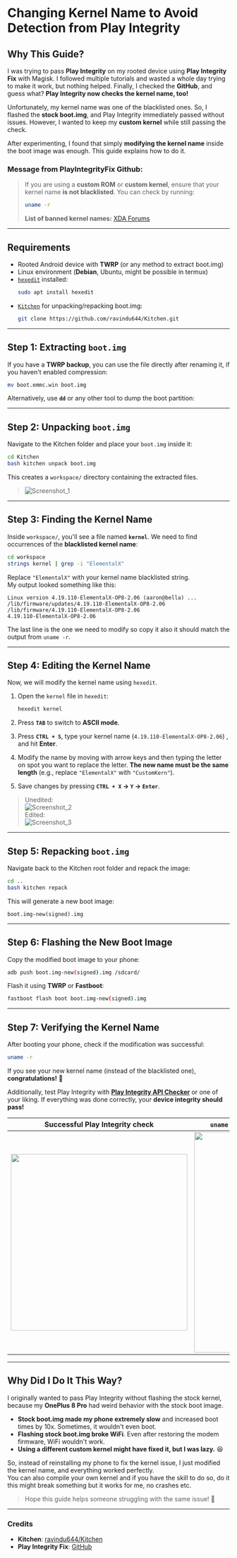 # **Changing Kernel Name to Avoid Detection from Play Integrity**  

## **Why This Guide?**  
I was trying to pass **Play Integrity** on my rooted device using **Play Integrity Fix** with Magisk. I followed multiple tutorials and wasted a whole day trying to make it work, but nothing helped. Finally, I checked the **GitHub**, and guess what? **Play Integrity now checks the kernel name, too!**  

Unfortunately, my kernel name was one of the blacklisted ones. So, I flashed the **stock boot.img**, and Play Integrity immediately passed without issues. However, I wanted to keep my **custom kernel** while still passing the check.  

After experimenting, I found that simply **modifying the kernel name** inside the boot image was enough. This guide explains how to do it.  

### Message from PlayIntegrityFix Github:
> If you are using a **custom ROM** or **custom kernel**, ensure that your kernel name **is not blacklisted**. You can check by running:  
> ```sh
> uname -r
> ```
> **List of banned kernel names:** [XDA Forums](https://xdaforums.com/t/module-play-integrity-fix-safetynet-fix.4607985/post-89308909)  

---

## **Requirements**
- Rooted Android device with **TWRP** (or any method to extract boot.img)  
- Linux environment (**Debian**, Ubuntu, might be possible in termux)  
- [`hexedit`](https://packages.debian.org/bookworm/hexedit) installed:
  ```sh
  sudo apt install hexedit
  ```
- [`Kitchen`](https://github.com/ravindu644/Kitchen) for unpacking/repacking boot.img:
  ```sh
  git clone https://github.com/ravindu644/Kitchen.git
  ```

---

## **Step 1: Extracting `boot.img`**  
If you have a **TWRP backup**, you can use the file directly after renaming it, if you haven't enabled compression:  
```sh
mv boot.emmc.win boot.img
```
Alternatively, use **`dd`** or any other tool to dump the boot partition:  


---

## **Step 2: Unpacking `boot.img`**  
Navigate to the Kitchen folder and place your `boot.img` inside it:  
```sh
cd Kitchen
bash kitchen unpack boot.img
```
This creates a `workspace/` directory containing the extracted files.  

>![Screenshot_1](https://github.com/user-attachments/assets/0accd985-c457-465b-8543-164e688f7c62)


---

## **Step 3: Finding the Kernel Name**
Inside `workspace/`, you'll see a file named **`kernel`**. We need to find occurrences of the **blacklisted kernel name**:  

```sh
cd workspace
strings kernel | grep -i "ElementalX"
```
Replace `"ElementalX"` with your kernel name blacklisted string.  
My output looked something like this:  

```
Linux version 4.19.110-ElementalX-OP8-2.06 (aaron@bella) ...
/lib/firmware/updates/4.19.110-ElementalX-OP8-2.06
/lib/firmware/4.19.110-ElementalX-OP8-2.06
4.19.110-ElementalX-OP8-2.06
```
The last line is the one we need to modify so copy it also it should match the output from `uname -r`.

---

## **Step 4: Editing the Kernel Name**
Now, we will modify the kernel name using `hexedit`.  

1. Open the `kernel` file in `hexedit`:  

   ```sh
   hexedit kernel
   ```
2. Press **`TAB`** to switch to **ASCII mode**.  
3. Press **`CTRL + S`**, type your kernel name (`4.19.110-ElementalX-OP8-2.06`) , and hit **Enter**.  
4. Modify the name by moving with arrow keys and then typing the letter on spot you want to replace the letter. 
   **The new name must be the same length** (e.g., replace `"ElementalX"` with `"CustomKern"`).  
5. Save changes by pressing **`CTRL + X` → `Y` → `Enter`**.  

>Unedited:  
![Screenshot_2](https://github.com/user-attachments/assets/731e4ecc-f184-4cd3-bf9d-e863fd9efd72)   
Edited:  
![Screenshot_3](https://github.com/user-attachments/assets/0956952c-e8ce-447e-9d7a-8d814650beba)



---

## **Step 5: Repacking `boot.img`**
Navigate back to the Kitchen root folder and repack the image:  
```sh
cd ..
bash kitchen repack
```
This will generate a new boot image:  
```
boot.img-new(signed).img
```

---

## **Step 6: Flashing the New Boot Image**
Copy the modified boot image to your phone:  
```sh
adb push boot.img-new(signed).img /sdcard/
```
Flash it using **TWRP** or **Fastboot**:  
```sh
fastboot flash boot boot.img-new(signed).img
```

---

## **Step 7: Verifying the Kernel Name**
After booting your phone, check if the modification was successful:  
```sh
uname -r
```
If you see your new kernel name (instead of the blacklisted one), **congratulations!** 🎉  

Additionally, test Play Integrity with [**Play Integrity API Checker**](https://play.google.com/store/apps/details?id=gr.nikolasspyr.integritycheck) or one of your liking. If everything was done correctly, your **device integrity should pass!**  

| Successful Play Integrity check | `uname -r` inside Termux showing the modified boot.img |
|--------------------------------|------------------------------------------------------|
| <img src="https://github.com/user-attachments/assets/1b706c7e-a67c-405f-b9ea-31a417d9f94b" height="400"> | <img src="https://github.com/user-attachments/assets/40658819-66a6-4872-abd9-9826af87d101" width="500"> |



---

## **Why Did I Do It This Way?**  
I originally wanted to pass Play Integrity without flashing the stock kernel, because my **OnePlus 8 Pro** had weird behavior with the stock boot image.  

- **Stock boot.img made my phone extremely slow** and increased boot times by 10x. Sometimes, it wouldn't even boot.  
- **Flashing stock boot.img broke WiFi**. Even after restoring the modem firmware, WiFi wouldn't work.  
- **Using a different custom kernel might have fixed it, but I was lazy.** 😆  

So, instead of reinstalling my phone to fix the kernel issue, I just modified the kernel name, and everything worked perfectly.  
You can also compile your own kernel and if you have the skill to do so, do it this might break something but it works for me, no crashes etc.
> Hope this guide helps someone struggling with the same issue! 🚀  

---

### **Credits**
- **Kitchen**: [ravindu644/Kitchen](https://github.com/ravindu644/Kitchen)  
- **Play Integrity Fix**: [GitHub](https://github.com/chiteroman/PlayIntegrityFix)  
